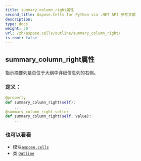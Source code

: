 ```yaml
---
title: summary_column_right属性
second_title: Aspose.Cells for Python via .NET API 参考文献
description:
type: docs
weight: 30
url: /zh/aspose.cells/outline/summary_column_right/
is_root: false
---
```

## summary_column_right属性

指示摘要列是否位于大纲中详细信息列的右侧。
### 定义：
```python
@property
def summary_column_right(self):
    ...
@summary_column_right.setter
def summary_column_right(self, value):
    ...
```

### 也可以看看
* 模块[`aspose.cells`](../../)
* 类 [`Outline`](/cells/python-net/zh/aspose.cells/outline)
